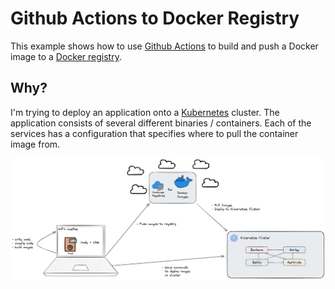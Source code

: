 # Github Actions to Docker Registry

This example shows how to use [Github Actions](https://github.com/features/actions) to build and push a Docker image to a [Docker registry](https://hub.docker.com/).

## Why?

I'm trying to deploy an application onto a [Kubernetes](https://kubernetes.io/) cluster. The application consists of several different binaries / containers. Each of the services has a configuration that specifies where to pull the container image from.

![img](./kube-workflow.png)